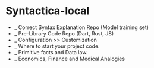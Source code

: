 # Syntactica-local
- _ Correct Syntax Explanation Repo (Model training set)
- _ Pre-Library Code Repo (Dart, Rust, JS)
- _ Configuration >> Customization 
- _ Where to start your project code.
- _ Primitive facts and Data law.
- _ Economics, Finance and Medical Analogies 
